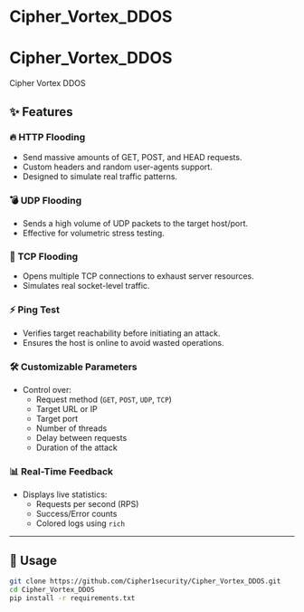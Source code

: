 # Cipher_Vortex_DDOS
# Cipher_Vortex_DDOS
Cipher Vortex DDOS

## ✨ Features

### 🔥 HTTP Flooding
- Send massive amounts of GET, POST, and HEAD requests.
- Custom headers and random user-agents support.
- Designed to simulate real traffic patterns.

### 💣 UDP Flooding
- Sends a high volume of UDP packets to the target host/port.
- Effective for volumetric stress testing.

### 📡 TCP Flooding
- Opens multiple TCP connections to exhaust server resources.
- Simulates real socket-level traffic.

### ⚡ Ping Test
- Verifies target reachability before initiating an attack.
- Ensures the host is online to avoid wasted operations.

### 🛠 Customizable Parameters
- Control over:
  - Request method (`GET`, `POST`, `UDP`, `TCP`)
  - Target URL or IP
  - Target port
  - Number of threads
  - Delay between requests
  - Duration of the attack

### 📊 Real-Time Feedback
- Displays live statistics:
  - Requests per second (RPS)
  - Success/Error counts
  - Colored logs using `rich`

---

## 🔧 Usage

```bash
git clone https://github.com/Cipher1security/Cipher_Vortex_DDOS.git
cd Cipher_Vortex_DDOS
pip install -r requirements.txt
```
